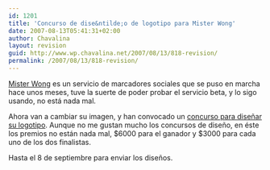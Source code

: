 ```yaml
---
id: 1201
title: 'Concurso de dise&ntilde;o de logotipo para Mister Wong'
date: 2007-08-13T05:41:31+02:00
author: Chavalina
layout: revision
guid: http://www.wp.chavalina.net/2007/08/13/818-revision/
permalink: /2007/08/13/818-revision/
---
```

<a href="http://www.mister-wong.es/" target="_blank">Mister Wong</a> es un servicio de marcadores sociales que se puso en marcha hace unos meses, tuve la suerte de poder probar el servicio beta, y lo sigo usando, no está nada mal.

Ahora van a cambiar su imagen, y han convocado un <a href="http://www.mister-wong.es/contest/index.php?lg=es" target="_blank">concurso para dise&ntilde;ar su logotipo</a>. Aunque no me gustan mucho los concursos de dise&ntilde;o, en éste los premios no están nada mal, $6000 para el ganador y $3000 para cada uno de los dos finalistas.

Hasta el 8 de septiembre para enviar los dise&ntilde;os.